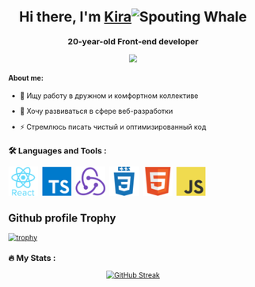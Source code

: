 <h1 align="center">Hi there, I'm <a href="https://kimurzz.site">Kira</a><img src="https://raw.githubusercontent.com/Tarikul-Islam-Anik/Animated-Fluent-Emojis/master/Emojis/Animals/Spouting%20Whale.png" alt="Spouting Whale" width="60" height="35" /></h1>
<h3 align="center">20-year-old Front-end developer</h3>

<div id="header" align="center">
<img src="https://media.giphy.com/media/WIQ0N0OUvei1OW1h9Z/giphy.gif?cid=ecf05e477yg7d130nnnco80y8sb5y73sqpu0tjss19tvjndj&ep=v1_gifs_related&rid=giphy.gif&ct=s" width="150px"/>
</div>

<h4>About me:</h4>

- :telescope: Ищу работу в дружном и комфортном коллективе

- :seedling: Хочу развиваться в сфере веб-разработки

- :zap: Стремлюсь писать чистый и оптимизированный код

### :hammer_and_wrench: Languages and Tools :
<div>
  <img src="https://github.com/devicons/devicon/blob/master/icons/react/react-original-wordmark.svg" title="React" alt="React" width="60" height="60"/>&nbsp;
  <img src="https://github.com/devicons/devicon/blob/master/icons/typescript/typescript-original.svg" title="Typescript" alt="Typescript" width="60" height="60"/>&nbsp;
  <img src="https://github.com/devicons/devicon/blob/master/icons/redux/redux-original.svg" title="Redux" alt="Redux " width="60" height="60"/>&nbsp;
  <img src="https://github.com/devicons/devicon/blob/master/icons/css3/css3-plain-wordmark.svg"  title="CSS3" alt="CSS" width="60" height="60"/>&nbsp;
  <img src="https://github.com/devicons/devicon/blob/master/icons/html5/html5-original.svg" title="HTML5" alt="HTML" width="60" height="60"/>&nbsp;
  <img src="https://github.com/devicons/devicon/blob/master/icons/javascript/javascript-original.svg" title="JavaScript" alt="JavaScript" width="60" height="60"/>&nbsp;
</div>

<h2>Github profile Trophy</h2>

[![trophy](https://github-profile-trophy.vercel.app/?username=piierro&theme=monokai)](https://github.com/ryo-ma/github-profile-trophy)

### :fire: My Stats :
<div align="center">
<a href="https://git.io/streak-stats"><img src="http://github-readme-streak-stats.herokuapp.com?user=piierro&theme=monokai" alt="GitHub Streak" /></a>
</div>
